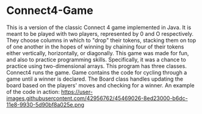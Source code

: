 # Connect4-Game
This is a version of the classic Connect 4 game implemented in Java. It is meant to be played with two players, represented by 0 and O respectively. They choose columns in which to "drop" their tokens, stacking them on top of one another in the hopes of winning by chaining four of their tokens either vertically, horizontally, or diagonally. 
This game was made for fun, and also to practice programming skills. Specifically, it was a chance to practice using two-dimensional arrays.
This program has three classes. Connect4 runs the game. Game contains the code for cycling through a game until a winner is declared. The Board class handles updating the board based on the players' moves and checking for a winner. 
An example of the code in action:
https://user-images.githubusercontent.com/42956762/45469026-8ed23000-b6dc-11e8-9930-5d90bf8a025e.png
